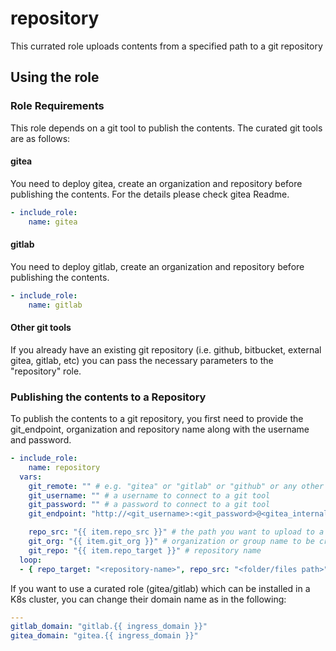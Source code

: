 # repository

This currated role uploads contents from a specified path to a git repository

## Using the role

### Role Requirements
This role depends on a git tool to publish the contents. The curated git tools are as follows:

#### gitea
You need to deploy gitea, create an organization and repository before publishing the contents.
For the details please check gitea Readme.

```yaml
- include_role:
    name: gitea
```

#### gitlab
You need to deploy gitlab, create an organization and repository before publishing the contents.

```yaml
- include_role:
    name: gitlab
```
#### Other git tools
If you already have an existing git repository (i.e. github, bitbucket, external gitea, gitlab, etc) you can pass the necessary parameters to the "repository" role.

### Publishing the contents to a Repository

To publish the contents to a git repository, you first need to provide the git_endpoint, organization and repository name along with the username and password.

```yaml
- include_role:
    name: repository
  vars:
    git_remote: "" # e.g. "gitea" or "gitlab" or "github" or any other git tool
    git_username: "" # a username to connect to a git tool
    git_password: "" # a password to connect to a git tool
    git_endpoint: "http://<git_username>:<git_password>@<gitea_internal_endpoint>" # if the git_remote is gitea or gitlab, git_endpoint is generated automatically. For the rest, you can directly set an endpoint

    repo_src: "{{ item.repo_src }}" # the path you want to upload to a git repository
    git_org: "{{ item.git_org }}" # organization or group name to be created in a git tool
    git_repo: "{{ item.repo_target }}" # repository name
  loop:
  - { repo_target: "<repository-name>", repo_src: "<folder/files path>", git_org: "<organization-name>" }

```
If you want to use a curated role (gitea/gitlab) which can be installed in a K8s cluster, you can change their domain name as in the following: 

```yaml
---
gitlab_domain: "gitlab.{{ ingress_domain }}"
gitea_domain: "gitea.{{ ingress_domain }}"
```
